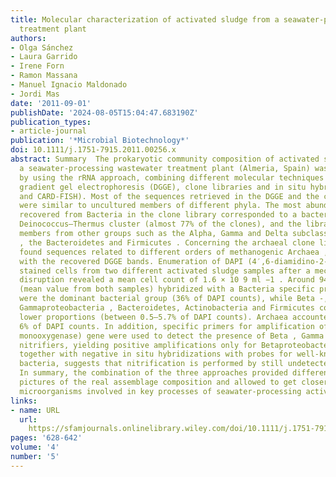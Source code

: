 ```yaml
---
title: Molecular characterization of activated sludge from a seawater‐processing wastewater
  treatment plant
authors:
- Olga Sánchez
- Laura Garrido
- Irene Forn
- Ramon Massana
- Manuel Ignacio Maldonado
- Jordi Mas
date: '2011-09-01'
publishDate: '2024-08-05T15:04:47.683190Z'
publication_types:
- article-journal
publication: '*Microbial Biotechnology*'
doi: 10.1111/j.1751-7915.2011.00256.x
abstract: Summary  The prokaryotic community composition of activated sludge from
  a seawater‐processing wastewater treatment plant (Almeria, Spain) was investigated
  by using the rRNA approach, combining different molecular techniques such as denaturing
  gradient gel electrophoresis (DGGE), clone libraries and in situ hybridization (FISH
  and CARD‐FISH). Most of the sequences retrieved in the DGGE and the clone libraries
  were similar to uncultured members of different phyla. The most abundant sequence
  recovered from Bacteria in the clone library corresponded to a bacterium from the
  Deinococcus–Thermus cluster (almost 77% of the clones), and the library included
  members from other groups such as the Alpha, Gamma and Delta subclasses of Proteobacteria
  , the Bacteroidetes and Firmicutes . Concerning the archaeal clone library, we basically
  found sequences related to different orders of methanogenic Archaea , in correspondence
  with the recovered DGGE bands. Enumeration of DAPI (4′,6‐diamidino‐2‐phenylindole)
  stained cells from two different activated sludge samples after a mechanical flocculation
  disruption revealed a mean cell count of 1.6 × 10 9 ml −1 . Around 94% of DAPI counts
  (mean value from both samples) hybridized with a Bacteria specific probe. Alphaproteobacteria
  were the dominant bacterial group (36% of DAPI counts), while Beta ‐, Delta ‐ and
  Gammaproteobacteria , Bacteroidetes, Actinobacteria and Firmicutes contributed to
  lower proportions (between 0.5–5.7% of DAPI counts). Archaea accounted only for
  6% of DAPI counts. In addition, specific primers for amplification of the amoA (ammonia
  monooxygenase) gene were used to detect the presence of Beta , Gamma and archaeal
  nitrifiers, yielding positive amplifications only for Betaproteobacteria . This,
  together with negative in situ hybridizations with probes for well‐known nitrifiying
  bacteria, suggests that nitrification is performed by still undetected microorganisms.
  In summary, the combination of the three approaches provided different and complementary
  pictures of the real assemblage composition and allowed to get closer to the main
  microorganisms involved in key processes of seawater‐processing activated sludge.
links:
- name: URL
  url: 
    https://sfamjournals.onlinelibrary.wiley.com/doi/10.1111/j.1751-7915.2011.00256.x
pages: '628-642'
volume: '4'
number: '5'
---
```

